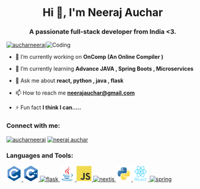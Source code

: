 <h1 align="center">Hi 👋, I'm Neeraj Auchar</h1>
<h3 align="center">A passionate full-stack developer from India <3.</h3>
  <img align="right" width=400 alt="Coding" src="https://img.freepik.com/vector-gratis/diseno-software_24877-44901.jpg?size=338&ext=jpg" >


<p align="left"> <a href="https://twitter.com/aucharneeraj" target="blank"><img src="https://img.shields.io/twitter/follow/aucharneeraj?logo=twitter&style=for-the-badge" alt="aucharneeraj" /></a> </p>

- 🔭 I’m currently working on **OnComp (An Online Compiler )**

- 🌱 I’m currently learning **Advance JAVA , Spring Boots , Microservices**

- 💬 Ask me about **react, python , java , flask**

- 📫 How to reach me **neerajauchar@gmail.com**

- ⚡ Fun fact **I think I can.....**

<h3 align="left">Connect with me:</h3>
<p align="left">
<a href="https://twitter.com/aucharneeraj" target="blank"><img align="center" src="https://raw.githubusercontent.com/rahuldkjain/github-profile-readme-generator/master/src/images/icons/Social/twitter.svg" alt="aucharneeraj" height="30" width="40" /></a>
<a href="https://linkedin.com/in/neeraj auchar" target="blank"><img align="center" src="https://raw.githubusercontent.com/rahuldkjain/github-profile-readme-generator/master/src/images/icons/Social/linked-in-alt.svg" alt="neeraj auchar" height="30" width="40" /></a>
</p>

<h3 align="left">Languages and Tools:</h3>
<p align="left"> <a href="https://www.cprogramming.com/" target="_blank" rel="noreferrer"> <img src="https://raw.githubusercontent.com/devicons/devicon/master/icons/c/c-original.svg" alt="c" width="40" height="40"/> </a> <a href="https://www.w3schools.com/cpp/" target="_blank" rel="noreferrer"> <img src="https://raw.githubusercontent.com/devicons/devicon/master/icons/cplusplus/cplusplus-original.svg" alt="cplusplus" width="40" height="40"/> </a> <a href="https://flask.palletsprojects.com/" target="_blank" rel="noreferrer"> <img src="https://www.vectorlogo.zone/logos/pocoo_flask/pocoo_flask-icon.svg" alt="flask" width="40" height="40"/> </a> <a href="https://www.java.com" target="_blank" rel="noreferrer"> <img src="https://raw.githubusercontent.com/devicons/devicon/master/icons/java/java-original.svg" alt="java" width="40" height="40"/> </a> <a href="https://developer.mozilla.org/en-US/docs/Web/JavaScript" target="_blank" rel="noreferrer"> <img src="https://raw.githubusercontent.com/devicons/devicon/master/icons/javascript/javascript-original.svg" alt="javascript" width="40" height="40"/> </a> <a href="https://nextjs.org/" target="_blank" rel="noreferrer"> <img src="https://cdn.worldvectorlogo.com/logos/nextjs-2.svg" alt="nextjs" width="40" height="40"/> </a> <a href="https://www.python.org" target="_blank" rel="noreferrer"> <img src="https://raw.githubusercontent.com/devicons/devicon/master/icons/python/python-original.svg" alt="python" width="40" height="40"/> </a> <a href="https://reactjs.org/" target="_blank" rel="noreferrer"> <img src="https://raw.githubusercontent.com/devicons/devicon/master/icons/react/react-original-wordmark.svg" alt="react" width="40" height="40"/> </a> <a href="https://spring.io/" target="_blank" rel="noreferrer"> <img src="https://www.vectorlogo.zone/logos/springio/springio-icon.svg" alt="spring" width="40" height="40"/> </a> </p>
